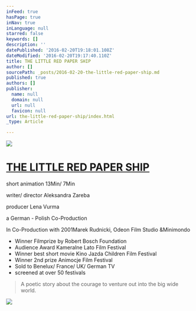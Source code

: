 ```yaml
---
inFeed: true
hasPage: true
inNav: true
inLanguage: null
starred: false
keywords: []
description: ''
datePublished: '2016-02-20T19:18:01.108Z'
dateModified: '2016-02-20T19:17:40.110Z'
title: THE LITTLE RED PAPER SHIP
author: []
sourcePath: _posts/2016-02-20-the-little-red-paper-ship.md
published: true
authors: []
publisher:
  name: null
  domain: null
  url: null
  favicon: null
url: the-little-red-paper-ship/index.html
_type: Article

---
```

![](https://the-grid-user-content.s3-us-west-2.amazonaws.com/8478bef3-7b61-4850-a9c6-3739e293b3d9.jpg)

# [THE LITTLE RED PAPER SHIP][0]

short animation 13Min/ 7Min

writer/ director Aleksandra Zareba

producer Lena Vurma

a German - Polish Co-Production

In Co-Production with 2001Marek Rudnicki, Odeon Film Studio &Minimondo

* Winner Filmprize by Robert Bosch Foundation
* Audience Award Kameralne Lato Film Festival
* Winner best short movie Kino Jazda Children Film Festival 
* Winner 2nd prize Animocje Film Festival 
* Sold to Benelux/ France/ UK/ German TV
* screened at over 50 festivals

> A poetic story about the courage to venture out into the big wide world.
> 
> 

![](https://the-grid-user-content.s3-us-west-2.amazonaws.com/77dd6fe1-bda9-4c21-b5b1-a446c696bdcd.jpg)

[0]: https://www.youtube.com/watch?v=fyqER8Rwd7g